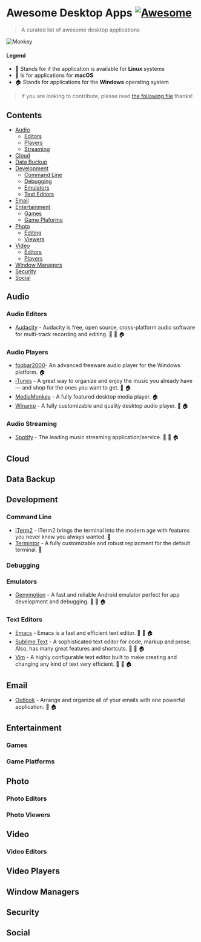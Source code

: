 # Awesome Desktop Apps [![Awesome](https://cdn.rawgit.com/sindresorhus/awesome/d7305f38d29fed78fa85652e3a63e154dd8e8829/media/badge.svg)](https://github.com/sindresorhus/awesome)
> A curated list of awesome desktop applications

![Monkey](https://cdn0.iconfinder.com/data/icons/octicons/1024/device-desktop-128.png)

#### Legend
* :penguin: Stands for if the application is available for **Linux** systems
* :apple: Is for applications for **macOS**
* :house: Stands for applications for the **Windows** operating system

> If you are looking to contribute, please read [the following file](https://github.com/mAzurkovic/awesome-desktop-apps/blob/master/CONTRIBUTING.md) thanks!


## Contents
- [Audio](#audio)
	- [Editors](#audio-editors)
	- [Players](#audio-players)
	- [Streaming](#audio-streaming)
- [Cloud](#cloud)
- [Data Buckup](#data-backup)
- [Development](#development)
    - [Command Line](#command-line)
    - [Debugging](#debugging)
    - [Emulators](#emulators)
    - [Text Editors](#text-editors)
- [Email](#email)
- [Entertainment](#entertainment)
	- [Games](#games)
    - [Game Plaforms](#game-platforms)
- [Photo](#photo)
	- [Editing](#photo-editing)
	- [Viewers](#photo-viewers)
- [Video](#video)
	- [Editors](#video-editors)
	- [Players](#video-players)
- [Window Managers](#window-managers)
- [Security](#security)
- [Social](#social)


## Audio

### Audio Editors
* [Audacity](http://www.audacityteam.org/) - Audacity is free, open source, cross-platform audio software for multi-track recording and editing. :penguin: :apple: :house:

### Audio Players
* [foobar2000](http://www.foobar2000.org/)- An advanced freeware audio player for the Windows platform. :house:
* [iTunes](http://www.apple.com/itunes/) - A great way to organize and enjoy the music you already have — and shop for the ones you want to get. :apple: :house:
* [MediaMonkey](http://www.mediamonkey.com/?ClickID=dytwcykx0w2xoyxbwocwb0ytownyrrnkzxhr) - A fully featured desktop media player. :house:
* [Winamp](http://www.winamp.com/) - A fully customizable and quality desktop audio player. :apple: :house:

### Audio Streaming
* [Spotify](https://www.spotify.com/br/) - The leading music streaming application/service. :penguin: :apple: :house:

## Cloud

## Data Backup

## Development

### Command Line

* [iTerm2](https://www.iterm2.com/) - iTerm2 brings the terminal into the modern age with features you never knew you always wanted. :apple:
* [Termintor](https://launchpad.net/terminator) - A fully customizable and robust replacment for the default terminal. :penguin:

### Debugging
### Emulators

* [Genymotion](https://www.genymotion.com/) - A fast and reliable Android emulator perfect for app development and debugging. :penguin: :apple: :house:

### Text Editors

* [Emacs](https://www.gnu.org/software/emacs/) - Emacs is a fast and efficient text editor. :penguin: :apple: :house:
* [Sublime Text](https://www.sublimetext.com/) - A sophisticated text editor for code, markup and prose. Also, has many great features and shortcuts. :penguin: :apple: :house:
* [Vim](http://www.vim.org/) - A highly configurable text editor built to make creating and changing any kind of text very efficient. :penguin: :apple: :house:

## Email

* [Outlook](https://www.microsoft.com/en-us/outlook-com/) - Arrange and organize all of your emails with one powerful application. :apple: :house:

## Entertainment
### Games
### Game Platforms

## Photo
### Photo Editors
### Photo Viewers

## Video
### Video Editors
## Video Players

## Window Managers

## Security

## Social
